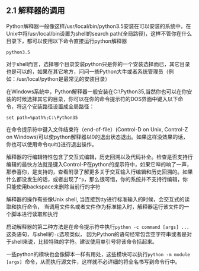## 2.1 解释器的调用
Python解释器一般像这样/usr/local/bin/python3.5安装在可以安装的系统中，在Unix中将/usr/local/bin设置为shell的search path(全局路径)，这样不管你在什么目录下，都可以使用以下命令直接运行python解释器
```
python3.5
```
对于shell而言，选择哪个目录安装python只是你的一个安装选择而已，其它目录也是可以的，如果在其它地方，问问一些Python大牛或者系统管理员（例如：/usr/local/python是最常见的安装目录）

在Windows系统中，Python解释器一般安装在C:\Python35,当然你也可以在你安装的时候选择其它的目录，你可以在你的命令提示符的DOS界面中键入以下命令，将这个安装路径设置成全局路径：
```
set path=%path%;C:\Python35
```
在命令提示符中键入文件结束符（end-of-file）(Control-D on Unix, Control-Z on Windows)可以使python解释器以0的退出状态退出。如果这样没效果的话，你也可以使用命令quit()进行退出操作。

解释器的行编辑特性包含了交互式编辑，历史回溯以及代码补全。检查是否支持行编辑的最快方法就是键入Control-P在python的提示符中，如果它哔的响了一声，那恭喜你，是支持的，查看附录了解更多关于交互输入行编辑和历史回溯的。如果什么都没发生的话，或者出现了```^p```，那么很可惜，你的系统并不支持行编辑，你只能使用backspace来删除当前行的字符

解释器的操作有些像Unix shell, 当连接到tty进行标准输入的时候，会交互式的读取和执行命令， 当调用文件名或者文件作为标准输入时，解释器运行该文件的一个脚本进行读取和执行

启动解释器的第二种方法是在命令提示符中执行```python -c command [args] ...```这条语句，与shell的```-c```选项类似， 因为Python的语句经常包含空字符串或者是对于shell来说，比较特殊的字符。建议使用单引号将该命令括起来。

一些python的模块也会像脚本一样有用处，这些模块可以执行```python -m module [args] ```命令，从而执行源文件，这样就不必详细的将全名书写到命令行中。
